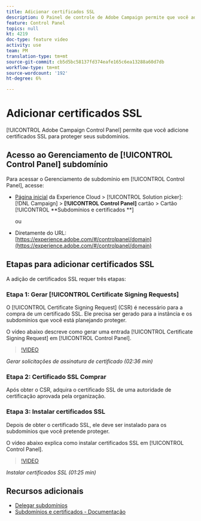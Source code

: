 ```yaml
---
title: Adicionar certificados SSL
description: O Painel de controle de Adobe Campaign permite que você adicione certificados SSL para proteger seus subdomínios.
feature: Control Panel
topics: null
kt: 4219
doc-type: feature video
activity: use
team: PM
translation-type: tm+mt
source-git-commit: cb5d5bc58137fd374eafe165c6ea13288a60d7db
workflow-type: tm+mt
source-wordcount: '192'
ht-degree: 6%

---
```



# Adicionar certificados SSL

[!UICONTROL Adobe Campaign Control Panel] permite que você adicione certificados SSL para proteger seus subdomínios.

## Acesso ao Gerenciamento de [!UICONTROL Control Panel] subdomínio

Para acessar o Gerenciamento de subdomínio em [!UICONTROL Control Panel], acesse:

* [Página inicial](https://experience.adobe.com/#/home) da Experience Cloud > [!UICONTROL Solution picker]: [!DNL Campaign] > **[!UICONTROL Control Panel]** cartão > Cartão [!UICONTROL **Subdomínios e certificados **]

   ou
* Diretamente do URL: [https://experience.adobe.com/#/controlpanel/domain](https://experience.adobe.com/#/controlpanel/domain)

## Etapas para adicionar certificados SSL

A adição de certificados SSL requer três etapas:

### Etapa 1: Gerar [!UICONTROL Certificate Signing Requests]

O [!UICONTROL Certificate Signing Request] (CSR) é necessário para a compra de um certificado SSL. Ele precisa ser gerado para a instância e os subdomínios que você está planejando proteger.

O vídeo abaixo descreve como gerar uma entrada [!UICONTROL Certificate Signing Request] em [!UICONTROL Control Panel].

>[!VIDEO](https://video.tv.adobe.com/v/31317?quality=12)

*Gerar solicitações de assinatura de certificado (02:36 min)*

### Etapa 2: Certificado SSL Comprar

Após obter o CSR, adquira o certificado SSL de uma autoridade de certificação aprovada pela organização.

### Etapa 3: Instalar certificados SSL

Depois de obter o certificado SSL, ele deve ser instalado para os subdomínios que você pretende proteger.

O vídeo abaixo explica como instalar certificados SSL em [!UICONTROL Control Panel].

>[!VIDEO](https://video.tv.adobe.com/v/31166?quality=12)

*Instalar certificados SSL (01:25 min)*

## Recursos adicionais

* [Delegar subdomínios](/help/administrating/control-panel/subdomain-delegation.md)
* [Subdomínios e certificados - Documentação](https://docs.adobe.com/content/help/pt-BR/control-panel/using/subdomains-and-certificates/renewing-subdomain-certificate.html)
